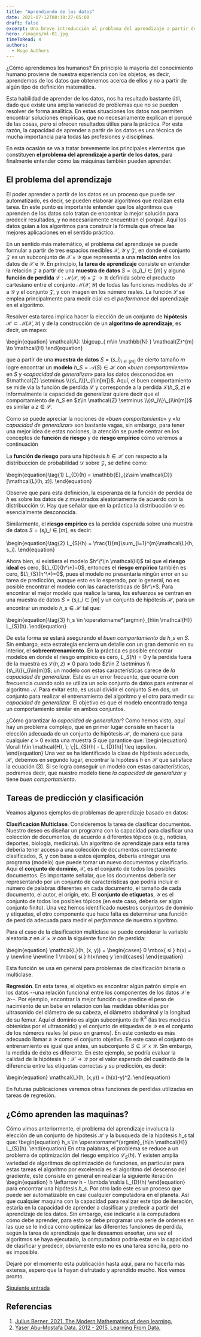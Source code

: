 ```yaml
---
title: "Aprendiendo de los datos"
date: 2021-07-12T08:19:27-05:00
draft: false
excerpt: Una breve introducción al problema del aprendizaje a partir de los datos.
hero: /images/ml-01.jpg
timeToRead: 4
authors:
  - Hugo Authors
---
```


¿Cómo aprendemos los humanos? En principio la mayoría del conocimiento humano proviene de nuestra experiencia con los objetos, es decir, aprendemos de los datos que obtenemos acerca de ellos y no a partir de algún tipo de definición matemática.

Esta habilidad de aprender de los datos, nos ha resultado bastante útil, dado que existe una amplia variedad de problemas que no se pueden resolver de forma analítica. En estas situaciones los datos nos permiten encontrar soluciones empíricas, que no necesariamente explican el porqué de las cosas, pero si ofrecen resultados útiles para la práctica. Por esta razón, la capacidad de aprender a partir de los datos es una técnica de mucha importancia para todas las profesiones y disciplinas.

En esta ocasión se va a tratar brevemente los principales elementos que constituyen **el problema del aprendizaje a partir de los datos**, para finalmente entender cómo las máquinas también pueden aprender.

## El problema del aprendizaje

El poder aprender a partir de los datos es un proceso que puede ser automatizado, es decir, se pueden elaborar algoritmos que realizan esta tarea. En este punto es importante entender que los algoritmos que aprenden de los datos solo tratan de encontrar la mejor solución para predecir resultados, y no necesariamente encuentran el porqué. Aquí los datos guían a los algoritmos para construir la fórmula que ofrece las mejores aplicaciones en el sentido práctico.

En un sentido más matemático, el problema del aprendizaje se puede formular a partir de tres espacios medibles $\mathcal{X}$, $\mathcal{Y}$ y $\mathcal{Z}$, en donde el conjunto $\mathcal{Z}$ es un subconjunto de $\mathcal{X} \times \mathcal{Y}$ que representa a una **relación** entre los datos de $\mathcal{X}$ e $\mathcal{Y}$. En principio, **la tarea de aprendizaje** consiste en entender la relación $\mathcal{Z}$ a partir de una **muestra de datos** $S=(s\_{i})\_{i\in [m]}$ y alguna **función de perdida** $\mathcal{L}: \mathcal{M}( \mathcal{X}, \mathcal{Y} )\times \mathcal{Z} \to \mathbb{R}$ definida sobre el producto cartesiano entre el conjunto $\mathcal{M}( \mathcal{X}, \mathcal{Y} )$ de todas las funciones medibles de $\mathcal{X}$ a $\mathcal{Y}$ y el conjunto $\mathcal{Z}$, y con imagen en los número reales. La función $\mathcal{L}$ se emplea principalmente para medir cúal es el _performance_ del aprendizaje en el algoritmo.

Resolver esta tarea implica hacer la elección de un conjunto de **hipótesis** $\mathcal{H} \subset \mathcal{M}( \mathcal{X}, \mathcal{Y} )$ y de la construcción de un **algoritmo de aprendizaje**, es decir, un mapeo:

\begin{equation}
\mathcal{A}: \bigcup\_{ m\in \mathbb{N} } \mathcal{Z}^{m} \to \mathcal{H}
\end{equation}

que a partir de una **muestra de datos** $S = (s\_i)_{i\in[m]}$ de cierto tamaño $m$ logre encontrar un **modelo** $h\_S = \mathcal{A}(S)\in \mathcal{H}$ con «_buen comportamiento_» en $S$ y «_capacidad de generalizar_» para los datos desconocidos en $\mathcal{Z} \setminus \\{s\_i\\}\_{i\in[m]}$. Aquí, el buen comportamiento se mide via la función de perdida $\mathcal{L}$ y corresponde a la perdida $\mathcal{L}(h\_S, z)$ e informalmente la capacidad de generalizar quiere decir que el comportamiento de $h\_S$ en $z\in \mathcal{Z} \setminus \\{s\_i\\}\_{i\in[m]}$ es similar a $z\in \mathcal{S}$.

Como se puede apreciar la nociones de «_buen comportamiento_» y «_la capacidad de generalizar_» son bastante vagas, sin embargo, para tener una mejor idea de estas nociones, la atención se puede centrar en los conceptos de **función de riesgo**  y de **riesgo empírico** cómo veremos a continuación

La **función de riesgo** para una hipótesis $h\in \mathcal{H}$ con respecto a la distribucción de probabilidad $\mathcal{D}$ sobre $\mathcal{Z}$, se define como: 

\begin{equation}\tag{1}
L\_{D}(h) = \mathbb{E}\_{z\sim \mathcal{D}}[\mathcal{L}(h, z)].
\end{equation}

Observe que para esta definición, la esperanza de la función de perdida de $h$ es sobre los datos de $z$ muestrados aleatoriamente de acuerdo con la distribucción $\mathcal{D}$. Hay que señalar que en la práctica la distribucción $\mathcal{D}$ es esencialmente desconocida. 

Similarmente, el **riesgo empírico** es la perdida esperada sobre una muestra de datos  $S = (s_i)\_{i \in[m]}$, es decir: 
 
\begin{equation}\tag{2}
L\_{S}(h) = \frac{1}{m}\sum\_{i=1}^{m}\mathcal{L}(h, s\_i).
\end{equation}

Ahora bien, si existiera el modelo $h^\*\in \mathcal{H}$ tal que el **riesgo ideal** es cero,  $L\_{D}(h^\*)=0$, entonces  el **riesgo empírico** también es cero,  $L\_{S}(h^\*)=0$, pues el modelo no presentaría ningún error en su tarea de predicción, aunque esto es lo esperado, por lo general, no es posible encontrar el modelo con las características de $h^\*$. Para encontrar el mejor modelo que realice la tarea, los esfuerzos se centran en una muestra de datos $S = (s_i)\_{i \in[m]}$ y un conjunto de hipótesis $\mathcal{H}$, para un encontrar un modelo $h\_s\in \mathcal{H}$ tal que:

\begin{equation}\tag{3}
h_s \in \operatorname\*{argmin}\_{h\in \mathcal{H}} L\_{S}(h).
\end{equation}

De esta forma se estará asegurando el _buen comportamiento_ de $h\_{s}$ en $S$. Sin embargo, esta estrategía encierra un detalle con un gran demonio en su interior, el **sobreentrenamiento**. En la práctica es posible encontrar modelos en donde el riesgo empírico es cero, $L\_{S}(h) = 0$ y la perdida fuera de la muestra es $\mathcal{L}(h, z) \neq 0$ para todo $z\in Z \setminus \\{s\_i\\}\_{i\in[m]}$; un modelo con estas características carece de _la capacidad de generalizar_. Este es un error frecuente, que ocurre con frecuencia cuando solo se utiliza un solo conjunto de datos para entrenar el algoritmo $\mathcal{A}$. Para evitar esto, es usual dividir el conjunto $S$ en dos, un conjunto para realizar el entrenamiento del algoritmo y el otro para medir su _capacidad de generalizar_. El objetivo es que el modelo encontrado tenga un comportamiento similar en ambos conjuntos.

¿Cómo garantizar _la capacidad de generalizar_? Como hemos visto, aquí hay un problema complejo, que en primer lugar consiste en hacer la elección adecuada de un conjunto de hipótesis $\mathcal{H}$, de manera que para cualquier $\epsilon > 0$ exista una muestra $S$ que garantice que:
\begin{equation}
\forall h\in \mathcal{H}, \\; \\;|L\_{S}(h) - L\_{D}(h)| \leq \epsilon.
\end{equation}
Una vez se ha identificado la clase de hipótesis adecuada, $\mathcal{H}$, debemos en segundo lugar, encontrar la hipótesis $h$ en $\mathcal{H}$ que satisface la ecuación (3). Si se logra conseguir un modelo con estas características, podremos decir, que nuestro modelo tiene _la capacidad de generalizar_ y tiene _buen comportamiento_.

## Tareas de predicción y clasificación

Veamos algunos ejemplos de problemas de aprendizaje basado en datos:

**Clasificación Multiclase**. Consideremos la tarea de clasificar documentos. Nuestro deseo es diseñar un programa con la capacidad para clasificar una colección de documentos, de acuerdo a diferentes tópicos (e.g., noticias, deportes, biología, medicina). Un algoritmo de aprendizaje para esta tarea debería tener acceso a una colección de documentos correctamente clasificados, $S$, y con base a estos ejemplos, debería entregar una programa (modelo) que puede tomar un nuevo documentos y clasificarlo. Aquí el **conjunto de dominio**, $\mathcal{X}$, es el conjunto de todos los posibles documentos. Es importante señalar, que los documentos debería ser representando por un conjunto de características que podría incluir el número de palabras diferentes en cada documento, el tamaño de cada documento, el autor, el origin, etc. El **conjunto de etiquetas**, $\mathcal{Y}$ es el conjunto de todos los posibles tópicos (en este caso, debería ser algún conjunto finito). Una vez hemos identificado nuestros conjuntos de dominio y etiquetas, el otro componente que hace falta es determinar una función de perdida adecuada para medir el _perfomance_ de nuestro algoritmo. 

Para el caso de la clasificación multiclase se puede considerar la variable aleatoria $z$  en $\mathcal{X}\times \mathcal{Y}$ con la siguiente función de perdida:

\begin{equation}
\mathcal{L}(h, (x, y)) = \begin{cases}
0 \mbox{ si } h(x) = y \newline \newline
1 \mbox{ si } h(x)\neq y
\end{cases}
\end{equation}

Esta función se usa en general para problemas de clasificación binaria o multiclase. 

**Regresión**. En esta tarea, el objetivo es encontrar algún patrón simple en los datos --una relación funcional entre los componentes de los datos $\mathcal{X}$ e $\mathcal{Y}$--. Por ejemplo, encontrar la mejor función que predice el peso de nacimiento de un bebe en relación con las medidas obtenidas por ultrasonido del diámetro de su cabeza, el diámetro abdominal y la longitud de su femur. Aquí el dominio es algún subconjunto de $\mathbb{R}^{3}$ (las tres medidas obtenidas por el ultrasonido) y el conjunto de etiquedas de $\mathcal{Y}$ es el conjunto de los números reales (el peso en gramos). En este contexto  es más adecuado llamar a $\mathcal{Y}$ como el conjunto objetivo. En este caso el conjunto de entrenamiento es igual que antes, un subconjunto $S\subseteq \mathcal{X}\times \mathcal{Y}$. Sin embargo, la medida de éxito es diferente. En este ejemplo, se podría evaluar la calidad de la hipótesis $h:\mathcal{X}\to \mathcal{Y}$ por el valor esperado del cuadrado de la diferencia entre las etiquetas correctas y su predicción, es decir:

\begin{equation}
\mathcal{L}(h, (x,y)) = (h(x)-y)^2.
\end{equation}

En futuras publicaciones veremos otras funciones de perdidas utilizadas en tareas de regresión. 
## ¿Cómo aprenden las maquinas?
Cómo vimos anteriormente, el problema del aprendizaje involucra la elección de un conjunto de hipótesis $\mathcal{H}$ y la busqueda de la hipótesis $h\_{s}$ tal que: 
\begin{equation}
h_s \in \operatorname\*{argmin}\_{h\in \mathcal{H}} L\_{S}(h).
\end{equation}
En otra palabras, el problema se reduce a un problema de optimización del riesgo empírico $\mathcal{L}_{S}(h)$. Y existen amplia variedad de algoritmos de optimización de funciones, en particular para estas tareas el algoritmo por excelencia es el algoritmo del descenso del gradiente, este consiste en general en realizar la siguiente iteración
\begin{equation}
h \leftarrow h - \lambda \nabla L\_{D}(h)
\end{equation}
para encontrar una hipótesis $h\_s$. Por otro lado este es un proceso que puede ser automatizable en casi cualquier computadora en el planeta. Así que cualquier maquina con la capacidad para realizar este tipo de iteración, estaría en la capacidad de aprender a clasificar y predecir a partir del aprendizaje de los datos. Sin embargo, ese indicarle a la computadora cómo debe aprender, para esto se debe programar una serie de ordenes en las que se le indica como optimizar las diferentes funciones de perdida, según la tarea de aprendizaje que le deseamos enseñar, una vez el algoritmos se haya ejecutado, la computadora podría estar en la capacidad de clasificar y predecir, obviamente esto no es una tarea sencilla, pero no es imposible. 

Dejaré por el momento esta publicación hasta aquí, para no hacerla más extensa, espero que la hayan disfrutado y aprendido mucho. Nos vemos pronto.



[Siguiente entrada](url)

## Referencias

1. [Julius Berner. 2021. The Modern Mathematics of deep learning.](https://deepai.org/publication/the-modern-mathematics-of-deep-learning)
2. [Yaser Abu-Mostafa Data. 2012 - 2015. Learning From Data.](https://work.caltech.edu/telecourse)

